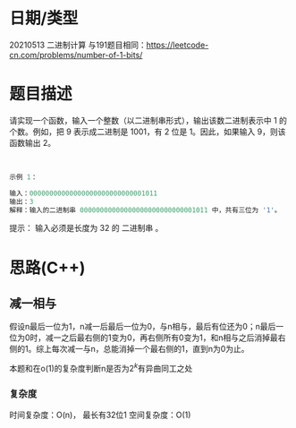<!--
 * @Author: baisichen
 * @Date: 2021-05-10 10:20:04
 * @LastEditTime: 2021-05-13 10:52:17
 * @LastEditors: baisichen
 * @Description: 
-->
# 日期/类型
20210513 二进制计算
与191题目相同：https://leetcode-cn.com/problems/number-of-1-bits/

# 题目描述
请实现一个函数，输入一个整数（以二进制串形式），输出该数二进制表示中 1 的个数。例如，把 9 表示成二进制是 1001，有 2 位是 1。因此，如果输入 9，则该函数输出 2。

 


``` cpp
示例 1：

输入：00000000000000000000000000001011
输出：3
解释：输入的二进制串 00000000000000000000000000001011 中，共有三位为 '1'。
```

提示：
输入必须是长度为 32 的 二进制串 。

# 思路(C++)

## 减一相与
假设n最后一位为1，n减一后最后一位为0，与n相与，最后有位还为0；n最后一位为0时，减一之后最右侧的1变为0，再右侧所有0变为1，和n相与之后消掉最右侧的1。综上每次减一与n，总能消掉一个最右侧的1，直到n为0为止。

本题和在o(1)的复杂度判断n是否为$2^k$有异曲同工之处

### 复杂度
时间复杂度：O(n)， 最长有32位1
空间复杂度：O(1)